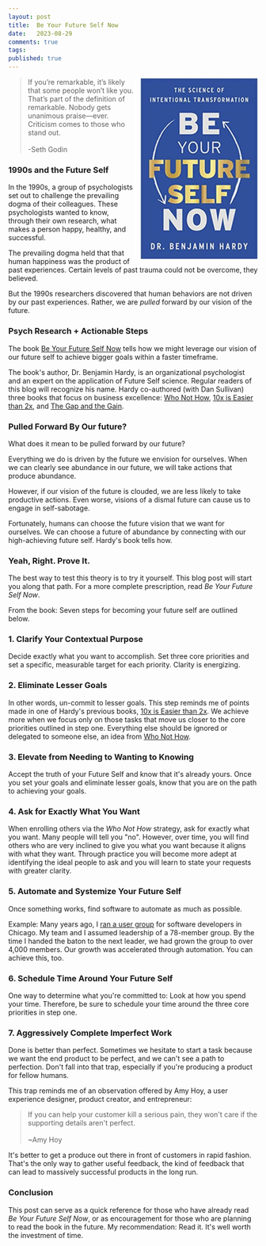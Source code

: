 ```yaml
---
layout: post
title:  Be Your Future Self Now
date:   2023-08-29
comments: true
tags: 
published: true
---
```

 
<img src="/images/Be_Your_Future_Self_Now.jpg" align="right" width="250" padding="10" alt="Be Your Future Self Now by Dr Benjamin Hardy" title="Be Your Future Self Now by Dr Benjamin Hardy" /> 

>If you’re remarkable, it’s likely that some people won’t like you. That’s part of the definition of remarkable. Nobody gets unanimous praise—ever. Criticism comes to those who stand out.<br/>&nbsp;<br/>-Seth Godin

### 1990s and the Future Self

In the 1990s, a group of psychologists set out to challenge the prevailing dogma of their colleagues. These psychologists wanted to know, through their own research, what makes a person happy, healthy, and successful.

The prevailing dogma held that that human happiness was the product of past experiences. Certain levels of past trauma could not be overcome, they believed.  

But the 1990s researchers discovered that human behaviors are not driven by our past experiences. Rather, we are _pulled_ forward by our vision of the future. 

<!--more-->

### Psych Research + Actionable Steps

The book [Be Your Future Self Now](https://futureself.com/) tells how we might leverage our vision of our future self to achieve bigger goals within a faster timeframe.

The book's author, Dr. Benjamin Hardy, is an organizational psychologist and an expert on the application of Future Self science. Regular readers of this blog will recognize his name. Hardy co-authored (with Dan Sullivan) three books that focus on business excellence: [Who Not How](/blog/2021/05/29/who-not-how/), [10x is Easier than 2x](/blog/2023/06/08/10x-is-easier-than-2x/), and [The Gap and the Gain](/blog/2022/09/29/achieve-more-measure-the-gain/).

### Pulled Forward By Our future?

What does it mean to be pulled forward by our future?

Everything we do is driven by the future we envision for ourselves. When we can clearly see abundance in our future, we will take actions that produce abundance.

However, if our vision of the future is clouded, we are less likely to take productive actions. Even worse, visions of a dismal future can cause us to engage in self-sabotage. 

Fortunately, humans can choose the future vision that we want for ourselves. We can choose a future of abundance by connecting with our high-achieving future self. Hardy's book tells how.

### Yeah, Right. Prove It.

The best way to test this theory is to try it yourself. This blog post will start you along that path. For a more complete prescription, read _Be Your Future Self Now_. 

From the book: Seven steps for becoming your future self are outlined below.

### 1. Clarify Your Contextual Purpose

Decide exactly what you want to accomplish. Set three core priorities and set a specific, measurable target for each priority. Clarity is energizing.

### 2. Eliminate Lesser Goals

In other words, un-commit to lesser goals. This step reminds me of points made in one of Hardy's previous books, [10x is Easier than 2x](/blog/2023/06/08/10x-is-easier-than-2x/). We achieve more when we focus only on those tasks that move us closer to the core priorities outlined in step one. Everything else should be ignored or delegated to someone else, an idea from [Who Not How](/blog/2021/05/29/who-not-how/).

### 3. Elevate from Needing to Wanting to Knowing

Accept the truth of your Future Self and know that it's already yours. Once you set your goals and eliminate lesser goals, know that you are on the path to achieving your goals.

### 4. Ask for Exactly What You Want

When enrolling others via the _Who Not How_ strategy, ask for exactly what you want. Many people will tell you "no". However, over time, you will find others who are very inclined to give you what you want because it aligns with what they want. Through practice you will become more adept at identifying the ideal people to ask and you will learn to state your requests with greater clarity.

### 5. Automate and Systemize Your Future Self

Once something works, find software to automate as much as possible.

Example: Many years ago, I [ran a user group](/blog/2014/05/30/how-to-grow-a-user-group/) for software developers in Chicago. My team and I assumed leadership of a 78-member group. By the time I handed the baton to the next leader, we had grown the group to over 4,000 members. Our growth was accelerated through automation. You can achieve this, too.

### 6. Schedule Time Around Your Future Self

One way to determine what you're committed to: Look at how you spend your time. Therefore, be sure to schedule your time around the three core priorities in step one.


### 7. Aggressively Complete Imperfect Work

Done is better than perfect. Sometimes we hesitate to start a task because we want the end product to be perfect, and we can't see a path to perfection. Don't fall into that trap, especially if you're producing a product for fellow humans.

This trap reminds me of an observation offered by Amy Hoy, a user experience designer, product creator, and entrepreneur:

>If you can help your customer kill a serious pain, they won't care if the supporting details aren't perfect.<br/>&nbsp;<br/>~Amy Hoy

It's better to get a produce out there in front of customers in rapid fashion. That's the only way to gather useful feedback, the kind of feedback that can lead to massively successful products in the long run.

### Conclusion

This post can serve as a quick reference for those who have already read _Be Your Future Self Now_, or as encouragement for those who are planning to read  the book in the future. My recommendation: Read it. It's well worth the investment of time.
